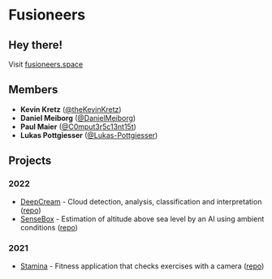 # Fusioneers


## Hey there!

Visit [fusioneers.space](https://www.fusioneers.space)


## Members

* **Kevin Kretz** ([@theKevinKretz](https://github.com/theKevinKretz))
* **Daniel Meiborg** ([@DanielMeiborg](https://github.com/DanielMeiborg))
* **Paul Maier** ([@C0mput3r5c13nt15t](https://github.com/C0mput3r5c13nt15t))
* **Lukas Pottgiesser** ([@Lukas-Pottgiesser](https://github.com/Lukas-Pottgiesser))


## Projects

### 2022

* [DeepCream](https://deepcream.fusioneers.space/) - Cloud detection, analysis, classification and interpretation ([repo](https://github.com/Fusioneers/DeepCream))
* [SenseBox](https://sensebox.fusioneers.space/) - Estimation of altitude above sea level by an AI using ambient conditions ([repo](https://github.com/Fusioneers/SenseBox))

### 2021

* [Stamina](https://stamina.fusioneers.space/) - Fitness application that checks exercises with a camera ([repo](https://github.com/Fusioneers/Stamina))

